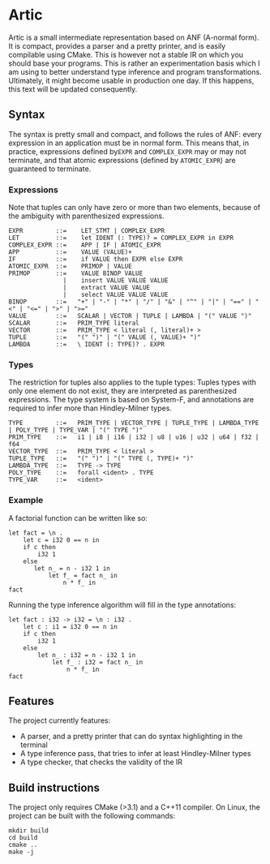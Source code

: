 # Artic

Artic is a small intermediate representation based on ANF (A-normal form).
It is compact, provides a parser and a pretty printer, and is easily compilable using CMake.
This is however not a stable IR on which you should base your programs.
This is rather an experimentation basis which I am using to better understand type inference and program transformations.
Ultimately, it might become usable in production one day. If this happens, this text will be updated consequently.

## Syntax

The syntax is pretty small and compact, and follows the rules of ANF: every expression in an application must be in normal form.
This means that, in practice, expressions defined by`EXPR` and `COMPLEX_EXPR` may or may not terminate, and that atomic expressions (defined by `ATOMIC_EXPR`) are guaranteed to terminate.

### Expressions

Note that tuples can only have zero or more than two elements, because of the ambiguity with parenthesized expressions.

    EXPR         ::=    LET_STMT | COMPLEX_EXPR
    LET          ::=    let IDENT (: TYPE)? = COMPLEX_EXPR in EXPR
    COMPLEX_EXPR ::=    APP | IF | ATOMIC_EXPR
    APP          ::=    VALUE (VALUE)+
    IF           ::=    if VALUE then EXPR else EXPR
    ATOMIC_EXPR  ::=    PRIMOP | VALUE
    PRIMOP       ::=    VALUE BINOP VALUE
                   |    insert VALUE VALUE VALUE
                   |    extract VALUE VALUE
                   |    select VALUE VALUE VALUE
    BINOP        ::=   "+" | "-" | "*" | "/" | "&" | "^" | "|" | "==" | "<" | "<=" | ">" | ">="
    VALUE        ::=   SCALAR | VECTOR | TUPLE | LAMBDA | "(" VALUE ")"
    SCALAR       ::=   PRIM_TYPE literal
    VECTOR       ::=   PRIM_TYPE < literal (, literal)+ >
    TUPLE        ::=   "(" ")" | "(" VALUE (, VALUE)+ ")"
    LAMBDA       ::=   \ IDENT (: TYPE)? . EXPR
    
### Types

The restriction for tuples also applies to the tuple types: Tuples types with only one element do not exist, they are interpreted as parenthesized expressions.
The type system is based on System-F, and annotations are required to infer more than Hindley-Milner types.

    TYPE         ::=   PRIM_TYPE | VECTOR_TYPE | TUPLE_TYPE | LAMBDA_TYPE | POLY_TYPE | TYPE_VAR | "(" TYPE ")"
    PRIM_TYPE    ::=   i1 | i8 | i16 | i32 | u8 | u16 | u32 | u64 | f32 | f64
    VECTOR_TYPE  ::=   PRIM_TYPE < literal >
    TUPLE_TYPE   ::=   "(" ")" | "(" TYPE (, TYPE)+ ")"
    LAMBDA_TYPE  ::=   TYPE -> TYPE
    POLY_TYPE    ::=   forall <ident> . TYPE
    TYPE_VAR     ::=   <ident>

### Example

A factorial function can be written like so:

    let fact = \n . 
        let c = i32 0 == n in 
        if c then
            i32 1
        else
           let n_ = n - i32 1 in 
               let f_ = fact n_ in 
                   n * f_ in 
    fact
    
Running the type inference algorithm will fill in the type annotations:

    let fact : i32 -> i32 = \n : i32 . 
        let c : i1 = i32 0 == n in 
        if c then
            i32 1
        else
            let n_ : i32 = n - i32 1 in 
                let f_ : i32 = fact n_ in 
                    n * f_ in 
    fact
    
## Features

The project currently features:

- A parser, and a pretty printer that can do syntax highlighting in the terminal
- A type inference pass, that tries to infer at least Hindley-Milner types
- A type checker, that checks the validity of the IR
    
## Build instructions

The project only requires CMake (>3.1) and a C++11 compiler. On Linux, the project can be built with the following commands:

    mkdir build
    cd build
    cmake ..
    make -j
